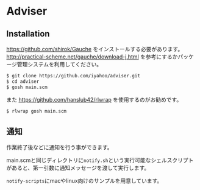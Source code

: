 # Adviser

## Installation

https://github.com/shirok/Gauche をインストールする必要があります。  
http://practical-scheme.net/gauche/download-j.html を参考にするかパッケージ管理システムを利用してください。  

```sh
$ git clone https://github.com/iyahoo/adviser.git
$ cd adviser
$ gosh main.scm
```

また https://github.com/hanslub42/rlwrap を使用するのがお勧めです。  

```sh
$ rlwrap gosh main.scm
```

## 通知

作業終了後などに通知を行う事ができます。

main.scmと同じディレクトリに`notify.sh`という実行可能なシェルスクリプトがあると、第一引数に通知メッセージを渡して実行します。

`notify-scripts`にmacやlinux向けのサンプルを用意しています。
